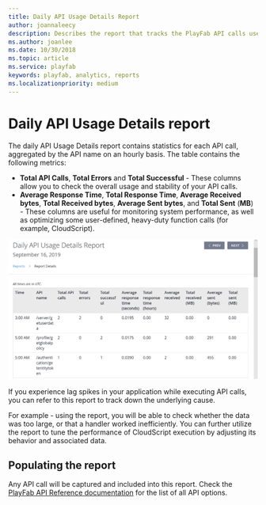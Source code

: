```yaml
---
title: Daily API Usage Details Report
author: joannaleecy
description: Describes the report that tracks the PlayFab API calls used by your title.
ms.author: joanlee
ms.date: 10/30/2018
ms.topic: article
ms.service: playfab
keywords: playfab, analytics, reports
ms.localizationpriority: medium
---
```


# Daily API Usage Details report

The daily API Usage Details report contains statistics for each API call, aggregated by the API name on an hourly basis. The table contains the following metrics:

- **Total API Calls**, **Total Errors** and **Total Successful** - These columns allow you to check the overall usage and stability of your API calls.
- **Average Response Time**, **Total Response Time**, **Average Received bytes**, **Total Received bytes**, **Average Sent bytes**, and **Total Sent** (**MB**) - These columns are useful for monitoring system performance, as well as optimizing some user-defined, heavy-duty function calls (for example, CloudScript).

![Daily API usage details report table](media/tutorials/daily-api-usage-details-report-table.png)

If you experience lag spikes in your application while executing API calls, you can refer to this report to track down the underlying cause.

For example - using the report, you will be able to check whether the data was too large, or that a handler worked inefficiently. You can further utilize the report to tune the performance of CloudScript execution by adjusting its behavior and associated data.

## Populating the report

Any API call will be captured and included into this report. Check the [PlayFab API Reference documentation](../../../api-references/index.md) for the list of all API options.
